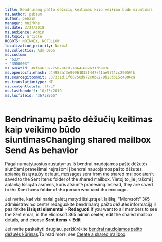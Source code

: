 ```yaml
---
title: Bendrinamų pašto dėžučių keitimas kaip veikimo būdo siuntimas
ms.author: pebaum
author: pebaum
manager: mnirkhe
ms.date: 3/22/2018
ms.audience: Admin
ms.topic: article
ROBOTS: NOINDEX, NOFOLLOW
localization_priority: Normal
ms.collection: Adm_O365
ms.custom:
- "623"
- "3500003"
ms.assetid: 49fa4633-7c50-40cd-a064-608a21cb0476
ms.openlocfilehash: c44983a73e90961835f447ef1ae9714cc29059fb
ms.sourcegitcommit: 037331d71f06750d972c0b6278b23bb15c4806ca
ms.translationtype: MT
ms.contentlocale: lt-LT
ms.lasthandoff: 10/18/2019
ms.locfileid: "36738565"
---
```

# <a name="changing-shared-mailbox-send-as-behavior"></a><span data-ttu-id="1e943-102">Bendrinamų pašto dėžučių keitimas kaip veikimo būdo siuntimas</span><span class="sxs-lookup"><span data-stu-id="1e943-102">Changing shared mailbox Send As behavior</span></span>

<span data-ttu-id="1e943-103">Pagal numatytuosius nustatymus iš bendrai naudojamos pašto dėžutės siunčiami pranešimai neįrašomi į bendrai naudojamos pašto dėžutės aplanką Išsiųsta.</span><span class="sxs-lookup"><span data-stu-id="1e943-103">By default, messages sent from the shared mailbox aren't saved to the Sent Items folder of the shared mailbox.</span></span> <span data-ttu-id="1e943-104">Vietoj to, jie įrašomi į aplanką Išsiųsta asmens, kuris atsiuntė pranešimą.</span><span class="sxs-lookup"><span data-stu-id="1e943-104">Instead, they are saved to the Sent Items folder of the person who sent the message.</span></span>
  
<span data-ttu-id="1e943-105">Jei norite, kad visi nariai galėtų matyti išsiųstą el. laišką, "Microsoft" 365 administravimo centre redaguokite bendrinamą pašto dėžutės informaciją ir pasirinkite **išsiųsti elementai** \> **Redaguoti**.</span><span class="sxs-lookup"><span data-stu-id="1e943-105">If you want to all members to see the Sent email, in the Microsoft 365 admin center, edit the shared mailbox details, and choose **Sent items** \> **Edit**.</span></span>
  
<span data-ttu-id="1e943-106">Jei norite paskaityti daugiau, peržiūrėkite [bendrai naudojamos pašto dėžutės kūrimas](https://docs.microsoft.com/office365/admin/email/create-a-shared-mailbox).</span><span class="sxs-lookup"><span data-stu-id="1e943-106">To read more, see [Create a shared mailbox](https://docs.microsoft.com/office365/admin/email/create-a-shared-mailbox).</span></span>
  